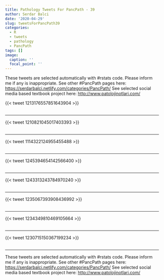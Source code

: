 ```yaml
---
title: Pathology Tweets For PancPath - 39
author: Serdar Balci
date: '2020-04-29'
slug: tweetsForPancPath39
categories:
  - R
  - tweets
  - pathology
  - PancPath
tags: []
image:
  caption: ''
  focal_point: ''
---
```



These tweets are selected automatically with #rstats code. Please inform me if any is inappropriate.
See other #PancPath pages here: https://serdarbalci.netlify.com/categories/PancPath/ 
See selected social media based textbook project here: http://www.patolojinotlari.com/

{{< tweet 1213176557851643904 >}}
<br>
<br>
<hr>
{{< tweet 1210821045017403393 >}}
<br>
<br>
<hr>
{{< tweet 1114322124955455488 >}}
<br>
<br>
<hr>
{{< tweet 1245394654142566400 >}}
<br>
<br>
<hr>
{{< tweet 1243313243784970240 >}}
<br>
<br>
<hr>
{{< tweet 1235067393908436992 >}}
<br>
<br>
<hr>
{{< tweet 1234349810469105664 >}}
<br>
<br>
<hr>
{{< tweet 1230715150367199234 >}}
<br>
<br>
<hr>


These tweets are selected automatically with #rstats code. Please inform me if any is inappropriate.
See other #PancPath pages here: https://serdarbalci.netlify.com/categories/PancPath/ 
See selected social media based textbook project here: http://www.patolojinotlari.com/
